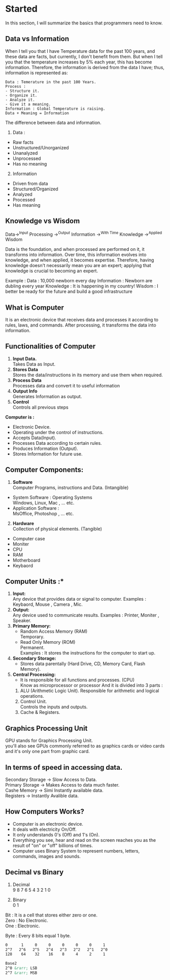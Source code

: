 # Started
In this section, I will summarize the basics that programmers need to know.

## Data vs Information 
When I tell you that I have Temperature data for the past 100 years, and these data are facts, but currently, I don't benefit from them. But when I tell you that the temperature increases by 5% each year, this has become information. Therefore, the information is derived from the data I have; thus, information is represented as:
```
Data : Temerature in the past 100 Years.
Process : 
- Structure it. 
- Organize it. 
- Analyze it. 
- Give it a meaning.
Information : Global Temperature is raising.
Data + Meaning = Information
```
The difference between data and information.
1. Data : 
 - Raw facts
 - Unstructured/Unorganized
 - Unanalyzed
 - Unprocessed
 - Has no meaning

2. Information
 - Driven from data
 - Structured/Organized
 - Analyzed
 - Processed
 - Has meaning

 ## Knowledge vs Wisdom

Data&rarr;<sup>Input</sup> Processing &rarr;<sup>Output</sup> Information &rarr;<sup>With Time</sup> Knowledge &rarr;<sup>Applied</sup> Wisdom

Data is the foundation, and when processed are performed on it, it transforms into information. Over time, this information evolves into knowledge, and when applied, it becomes expertise. Therefore, having knowledge doesn't necessarily mean you are an expert; applying that knowledge is crucial to becoming an expert.

Example : 
Data : 10,000 newborn every day
Information : Newborn are dubling every year 
Knowledge : It is happening in my country!
Wisdom : I better be ready for the future and build a good infrastructure

## What is Computer
It is an electronic device that receives data and processes it according to rules, laws, and commands. After processing, it transforms the data into information.

## Functionalities of Computer

1. **Input Data.**  
Takes Data as Input.
2. **Stores Data**  
Stores the data/instructions in its memory and use them when required.
3. **Process Data**  
Processes data and convert it to useful information
4. **Output Info**  
Generates Information as output.
5. **Control**  
Controls all previous steps

**Computer is :**  
  * Electronic Device.  
  * Operating under the control of instructions.
  * Accepts Data(Input).
  * Processes Data according to certain rules.
  * Produces Information (Output).
  * Stores Information for future use.

## Computer Components:

  1. **Software**  
  Computer Programs, instructions and Data. (Intangible)  
  * System Software : Operating Systems  
     Windows, Linux, Mac , ... etc.  
  * Application Software :  
     MsOffice, Photoshop , ... etc.

  2. **Hardware**  
  Collection of physical elements. (Tangible)
  * Computer case
  * Moniter
  * CPU
  * RAM
  * Motherboard
  * Keybaord

## Computer Units :*

1. **Input:**  
  Any device that provides data or signal to computer.
  Examples : Keybaord, Mouse , Camera , Mic.
2. **Output:**  
  Any device used to communicate results.
  Examples : Printer, Moniter , Speaker.
3. **Primary Memory:**  
    * Random Access Memory (RAM)  
       Temporary.  
    * Read Only Memory (ROM)  
      Permanent.  
      Examples : It stores the instructions for the computer to start up.
4. **Secondary Storage:**  
    * Stores data parentally (Hard Drive, CD, Memory Card, Flash Memory).
5. **Central Processing:**  
    * It is responsible for all functions and processes. (CPU)  
    Know as microprocessor or processor And it is divided into 3 parts :  
     1. ALU (Arithmetic Logic Unit). 
        Responsible for arithmetic and logical operations.   
     2. Control Unit.  
        Controls the inputs and outputs.  
     3. Cache & Registers.  


## Graphics Processing Unit
GPU stands for Graphics Processing Unit.  
you'll also see GPUs commonly referred to as graphics cards or video cards and it's only one part from graphic card. 


 ## In terms of speed in accessing data.
 Secondary Storage &rarr; Slow Access to Data.  
 Primary Storage &rarr; Makes Access to data much faster.  
 Cashe Memory &rarr; Simi Instantly available data.  
 Registers &rarr; Instantly Avalible data.  

## How Computers Works?
* Computer is an electronic device.  
* It deals with electricity On/Off.  
* It only understands 0's (Off) and 1's (On).  
* Everything you see, hear and read on the screen reaches you as the result of "on" or "off" billions of times.
* Computer uses Binary System to represent numbers, letters, commands, images and sounds.

## Decimal vs Binary

1. Decimal  
  9 8 7 6 5 4 3 2 1 0  

2. Binary  
  0 1

Bit : It is a cell that stores either zero or one.  
Zero : No Electronic.  
One : Electronic.  

Byte : Every 8 bits equal 1 byte.

```html
0      1     0     0     0     0     0     1  
2^7   2^6   2^5   2^4   2^3   2^2   2^1   2^0  
128    64    32    16    8     4     2     1 

Base2  
2^0 &rarr; LSB  
2^7 &rarr; MSB  
```